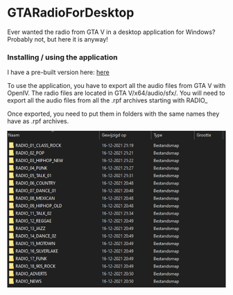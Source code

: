# GTARadioForDesktop
Ever wanted the radio from GTA V in a desktop application for Windows? Probably not, but here it is anyway!

### Installing / using the application

I have a pre-built version here: [here](/built_application/program/)

To use the application, you have to export all the audio files from GTA V with OpenIV. The radio files are located in GTA V/x64/audio/sfx/. You will need to export all the audio files from all the .rpf archives starting with RADIO_

Once exported, you need to put them in folders with the same names they have as .rpf archives.

![](/documents/folder_structure.PNG/)
